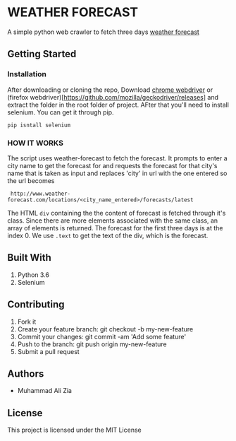 # WEATHER FORECAST

A simple python web crawler to fetch three days [weather forecast](http://www.weather-forecast.com)

## Getting Started

### Installation

After downloading or cloning the repo, Download [chrome webdriver](https://sites.google.com/a/chromium.org/chromedriver/downloads) or (firefox webdriver)[https://github.com/mozilla/geckodriver/releases] and extract the folder in the root folder of project. AFter that you'll need to install selenium. You can get it through pip.

```pip isntall selenium```


### HOW IT WORKS

The script uses weather-forecast to fetch the forecast. It prompts to enter a city name to get the forecast for and requests the forecast for that city's name that is taken as input and replaces 'city' in url with the one entered so the url becomes
```
 http://www.weather-forecast.com/locations/<city_name_entered>/forecasts/latest
```

The HTML ```div``` containing the the content of forecast is fetched through it's class. Since there are more elements associated with the same class, an array of elements is returned. The forecast for the first three days is at the index 0. We use ```.text``` to get the text of the div, which is the forecast.

## Built With

1. Python 3.6
2. Selenium

## Contributing

1. Fork it
2. Create your feature branch: git checkout -b my-new-feature
3. Commit your changes: git commit -am 'Add some feature'
4. Push to the branch: git push origin my-new-feature
5. Submit a pull request

## Authors

+ Muhammad Ali Zia

## License

This project is licensed under the MIT License
